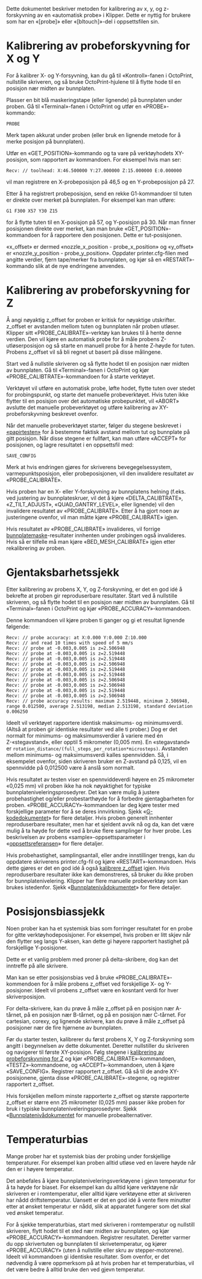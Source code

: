 Dette dokumentet beskriver metoden for kalibrering av x, y, og z-forskyvning av
en «automatisk probe» i Klipper. Dette er nyttig for brukere som har en «[probe]» eller «[bltouch]»-del i oppsettsfilen sin.

# Kalibrering av probeforskyvning for X og Y

For å kalibrer X- og Y-forsyvning, kan du gå til «Kontroll»-fanen i OctoPrint, nullstille skriveren, og så bruke OctoPrint-hjulene til å flytte hode til en posisjon nær midten av bunnplaten.

Plasser en bit blå maskeringstape (eller lignende) på bunnplaten under proben. Gå til «Terminal»-fanen i OctoPrint og utfør en «PROBE»-kommando:

```
PROBE
```

Merk tapen akkurat under proben (eller bruk en lignende metode for å merke posisjon på bunnplaten).

Utfør en «GET_POSITION»-kommando og ta vare på verktøyhodets XY-posisjon, som
rapportert av kommandoen. For eksempel hvis man ser:

```
Recv: // toolhead: X:46.500000 Y:27.000000 Z:15.000000 E:0.000000
```

vil man registrere en X-probeposisjon på 46,5 og en Y-probeposisjon på 27.

Etter å ha registrert probeposisjon, send en rekke G1-kommandoer til tuten er direkte over merket på bunnplaten. For eksempel kan man utføre:

```
G1 F300 X57 Y30 Z15
```

for å flytte tuten til en X-posisjon på 57, og Y-posisjon på 30. Når man finner
posisjonen direkte over merket, kan man bruke «GET_POSITION»-kommandoen for å rapportere den posisjonen. Dette er tut-posisjonen.

«x_offset» er dermed «nozzle_x_position - probe_x_position» og «y_offset» er
«nozzle_y_position - probe_y_position». Oppdater printer.cfg-filen med angitte verdier, fjern tape/merker fra bunnplaten, og kjør så en «RESTART»-kommando slik at de nye endringene anvendes.

# Kalibrering av probeforskyvning for Z

Å angi nøyaktig z_offset for proben er kritisk for nøyaktige utskrifter.
z_offset er avstanden mellom tuten og bunnplaten når proben utløser. Klipper sitt «PROBE_CALIBRATE»-verktøy kan brukes til å hente denne verdien. Den vil kjøre en automatisk probe for å måle probens Z-utløserposisjon og så starte en manuell probe for å hente Z-høyde for tuten. Probens z_offset vil så bli regnet ut basert på disse målingene.

Start ved å nullstile skriveren og så flytte hodet til en posisjon nær midten av
bunnplaten. Gå til «Terminal»-fanen i OctoPrint og kjør «PROBE_CALIBTRATE»-kommandoen for å starte verktøyet.

Verktøyet vil utføre en automatisk probe, løfte hodet, flytte tuten over stedet
for probingspunkt, og starte det manuelle probeverktøyet. Hvis tuten ikke flytter til en posisjon over det automatiske probepunktet, vil «ABORT» avslutte det manuelle probeverktøyet og utføre kalibrering av XY-probeforskyvning beskrevet ovenfor.

Når det manuelle probeverktøyet starter, følger du stegene beskrevet i
[«papirtesten»](Bed_Level.md#the-paper-test) for å bestemme faktisk avstand mellom tut og bunnplate på gitt posisjon. Når disse stegene er fullført, kan man utføre «ACCEPT» for posisjonen, og lagre resultatet i en oppsettsfil med:

```
SAVE_CONFIG
```

Merk at hvis endringen gjøres for skriverens bevegegelsessystem, varmepunktsposisjon, eller probeposisjonen, vil den invalidere resultatet av «PROBE_CALIBRATE».

Hvis proben har en X- eller Y-forskyvning av bunnplatens helning (f.eks. ved justering av bunnplateskruer, vil det å kjøre «DELTA_CALIBTRATE», «Z_TILT_ADJUST», «QUAD_GANTRY_LEVEL», eller lignende) vil den invalidere resultatet av «PROBE_CALIBRATE». Etter å ha gjort noen av justeringene ovenfor, vil man måtte kjøre «PROBE_CALIBRATE» igjen.

Hvis resultatet av «PROBE_CALIBRATE» invalideres, vil forrige
[bunnplatemaske](Bed_Mesh.md)-resultater innhenten under probingen også invalideres. Hvis så er tilfelle må man kjøre «BED_MESH_CALIBRATE» igjen etter rekalibrering av proben.

# Gjentaksbarhetssjekk

Etter kalibrering av probens X, Y, og Z-forskyvning, er det en god idé å
bekrefte at proben gir reproduserbare resultater. Start ved å nullstille skriveren, og så flytte hodet til en posisjon nær midten av bunnplaten. Gå til «Terminal»-fanen i OctoPrint og kjør «PROBE_ACCURACY»-kommandoen.

Denne kommandoen vil kjøre proben ti ganger og gi et resultat lignende følgende:

```
Recv: // probe accuracy: at X:0.000 Y:0.000 Z:10.000
Recv: // and read 10 times with speed of 5 mm/s
Recv: // probe at -0.003,0.005 is z=2.506948
Recv: // probe at -0.003,0.005 is z=2.519448
Recv: // probe at -0.003,0.005 is z=2.519448
Recv: // probe at -0.003,0.005 is z=2.506948
Recv: // probe at -0.003,0.005 is z=2.519448
Recv: // probe at -0.003,0.005 is z=2.519448
Recv: // probe at -0.003,0.005 is z=2.506948
Recv: // probe at -0.003,0.005 is z=2.506948
Recv: // probe at -0.003,0.005 is z=2.519448
Recv: // probe at -0.003,0.005 is z=2.506948
Recv: // probe accuracy results: maximum 2.519448, minimum 2.506948, range 0.012500, average 2.513198, median 2.513198, standard deviation 0.006250
```

Ideelt vil verktøyet rapportere identisk maksimums- og minimumsverdi. (Altså at
proben gir identiske resultater ved alle ti prober.) Dog er det normalt for minimums- og maksimumsverdier å variere med én Z-«stegavstand», eller opptil 5 mikrometer (0,005 mm). En «stegavstand» er `rotation_distance/(full_steps_per_rotation*microsteps)`. Avstanden mellom minimums- og maksimumsverdi kalles spennvidden. Så, i eksempelet ovenfor, siden skriveren bruker en Z-avstand på 0,125, vil en spennvidde på 0,012500 være å anslå som normalt.

Hvis resultatet av testen viser en spennviddeverdi høyere en 25 mikrometer
«0,025 mm) vil proben ikke ha nok nøyaktighet for typiske bunnplateniveleringsprosedyrer. Det kan være mulig å justere probehastighet og/eller probestarthøyde for å forbedre gjentagbarheten for proben. «PROBE_ACCURACY»-kommandoen lar deg kjøre tester med forskjellige parameter for å se deres innvirkning. Sjekk «[G-kodedokumentet](G-Codes.md)» for flere detaljer. Hvis proben generelt innhenter reproduserbare resultater, men har et sjeldent avvik nå og da, kan det være mulig å ta høyde for dette ved å bruke flere samplinger for hver probe. Les beskrivelsen av probens «sample»-oppsettsparameter i «[oppsettsreferansen](Config_Reference.md#probe)» for flere detaljer.

Hvis probehastighet, samplingsantall, eller andre innstillinger trengs, kan du
oppdatere skriverens printer.cfg-fil og kjøre «RESTART»-kommandoen. Hvis dette gjøres er det en god idé å også [kalibrere z_offset](#calibrating-probe-z-offset) igjen. Hvis reproduserbare resultater ikke kan demonstreres, så bruker du ikke proben for bunnplatenivelering. Klipper har flere manuelle probeverktøy som kan brukes istedenfor. Sjekk «[Bunnplatenivådokumentet](Bed_Level.md)» for flere detaljer.

# Posisjonsbiassjekk

Noen prober kan ha et systemisk bias som forringer resultatet for en probe for gitte verktøyhodeposisjoner. For eksempel, hvis proben er litt skjev når den flytter seg langs Y-aksen, kan dette gi høyere rapportert hastighet på forskjellige Y-posisjoner.

Dette er et vanlig problem med proner på delta-skribere, dog kan det inntreffe på alle skrivere.

Man kan se etter posisjonsbias ved å bruke «PROBE_CALIBRATE»-kommendoen for å
måle probens z_offset ved forskjellige X- og Y-posisjoner. Ideelt vil probens z_offset være en kosntant verdi for hver skriverposisjon.

For delta-skrivere, kan du prøve å måle z_offset på en posisjon nær A-tårnet, på en posisjon nær B-tårnet, og på en posisjon nær C-tårnet. For cartesian, corexy, og lignende skrivere, kan du prøve å måle z_offset på posisjoner nær de fire hjørnene av bunnplaten.

Før du starter testen, kalibrerer du først probens X, Y og Z-forskyvning som
angitt i begynnelsen av dette dokumentet. Deretter nullstiller du skriveren og navigerer til første XY-posisjon. Følg stegene i [kalibrering av probeforskyvning for Z](#calibrating-probe-z-offset) og kjør «PROBE_CALIBRATE»-kommandoen, «TESTZ»-kommandoene, og «ACCEPT»-kommandoen, uten å kjøre «SAVE_CONFIG». Registrer rapportert z_offset. Gå så til de andre XY-posisjonene, gjenta disse «PROBE_CALIBRATE»-stegene, og registrer rapportert z_offset.

Hvis forskjellen mellom minste rapporterte z_offset og største rapporterte
z_offset er større enn 25 mikrometer (0,025 mm) passer ikke proben for bruk i typiske bunnplateniveleringsprosedyrer. Sjekk «[Bunnplatenivådokumentet](Bed_Level.md) for manuelle probealternativer.

# Temperaturbias

Mange prober har et systemisk bias der probing under forskjellige temperaturer. For eksempel kan proben alltid utløse ved en lavere høyde når den er i høyere temperatur.

Det anbefales å kjøre bunnplateniveleringsverktøyene i gjevn temperatur for å ta høyde for biaset. For eksempel kan du alltid kjøre verktøyene når skriveren er i romtemperatur, eller alltid kjøre verktøyene etter at skriveren har nådd driftstemperatur. Uansett er det en god idé å vente flere minutter etter at ønsket temperatur er nådd, slik at apparatet fungerer som det skal ved ønsket temperatur.

For å sjekke temperaturbias, start med skriveren i romtemperatur og nullstill
skriveren, flytt hodet til et sted nær midten av bunnplaten, og kjør «PROBE_ACCURACY»-kommandoen. Registrer resultatet. Deretter varmer du opp skrivertuten og bunnplaten til skrivetemperatur, og kjører «PROBE_ACCURACY» (uten å nullstille eller skru av stepper-motorene). Ideelt vil kommandoen gi identiske resultater. Som ovenfor, er det nødvendig å være oppmerksom på at hvis proben har et temperaturbias, vil det være bedre å alltid bruke den ved gjevn temperatur.
